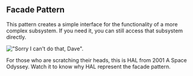 ## Facade Pattern

This pattern creates a simple interface for the functionality of a more complex subsystem.  If you need it, you can still access that subsystem directly.

!["Sorry I can't do that, Dave".](https://user-images.githubusercontent.com/22779199/36825944-31b62974-1cd8-11e8-97b9-43e3e943a3d2.jpg)

For those who are scratching their heads, this is HAL from 2001 A Space Odyssey.  Watch it to know why HAL represent the facade pattern.

